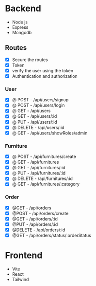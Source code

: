 # Backend
  - Node js
  - Express
  - Mongodb
  ## Routes
  -  [x] Secure the routes
  -  [x] Token
  -  [x] verify the user using the token
  -  [x] Authentication and authorization
  ### User
  - [x] @ POST - /api/users/signup
  - [x] @ POST - /api/users/login 
  - [x] @ GET - /api/users 
  - [x] @ GET - /api/users/:id
  - [x] @ PUT - /api/users/:id 
  - [x] @ DELETE - /api/users/:id
  - [x] @ GET - /api/users/showRoles/admin
  
  ### Furniture
  - [x] @ POST - /api/furnitures/create
  - [x] @ GET - /api/furnitures 
  - [x] @ GET - /api/furnitures/:id
  - [x] @ PUT - /api/furnitures/:id
  - [x] @ DELETE - /api/furnitures/:id
  - [x] @ GET - /api/furnitures/:category
  
  ### Order
  - [x] @GET - /api/orders
  - [x] @POST - /api/orders/create
  - [x] @GET - /api/orders/:id
  - [x] @PUT - /api/orders/:id
  - [x] @DELETE - /api/orders/:id
  - [x] @GET - /api/orders/status/:orderStatus
# Frontend
  - Vite
  - React
  - Tailwind

